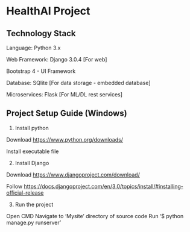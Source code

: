 # HealthAI Project 


## Technology Stack

Language: Python 3.x

Web Framework: Django 3.0.4 [For web]

Bootstrap 4 - UI Framework

Database: SQlite [For data storage - embedded database]

Microservices: Flask [For ML/DL rest services]

## Project Setup Guide (Windows)

1.	Install python

Download https://www.python.org/downloads/

Install executable file

2.	Install Django

Download https://www.djangoproject.com/download/

Follow https://docs.djangoproject.com/en/3.0/topics/install/#installing-official-release

3.	Run the project 

Open CMD
Navigate to ‘Mysite’ directory of source code
Run ‘$ python manage.py runserver’


